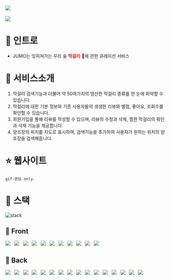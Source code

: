 [<img src="https://img.shields.io/badge/PROJECT-jumo.ml-red?style=for-the-badge"/>](https://www.jumo.ml/)
----
![](https://images.velog.io/images/delilah/post/7bc1833f-52a8-4632-9663-ef5a0c9da5c2/%EC%8A%A4%ED%81%AC%EB%A6%B0%EC%83%B7,%202021-04-25%2002-53-21.png)


# :tada: 인트로
- JUMO는 잊혀져가는 우리 술 <span style="color:red;font-weight:bold">막걸리</span> :sake:에 관한 큐레이션 서비스


# :gift_heart: 서비스소개
1. 막걸리 검색기능과 더불어 약 50여가지의 엄선한 막걸리 종류를 한 눈에 파악할 수 있습니다.
2. 막걸리에 대한 기본 정보와 기존 사용자들의 생생한 리뷰와 별점, 좋아요, 조회수를 확인할 수 있습니다.
3. 회원가입을 통해 리뷰를 작성할 수 있으며, 리뷰의 수정과 삭제, 찜한 막걸리의 확인과 삭제 기능을 제공합니다.
4. 양조장의 위치를 지도로 표시하며, 검색기능을 추가하여 사용자가 원하는 위치의 양조장을 검색해줍니다.

# :star: 웹사이트
`gif-렌딩 only`. 






# :wrench: 스택
![stack](https://user-images.githubusercontent.com/47580931/115977009-702fb780-a5ae-11eb-8b77-c827e66fdf97.png)

## :gem: Front
<img src="https://img.shields.io/badge/React-black?style=for-the-badge&logo=React&logoColor=61DAFB"/>&nbsp;&nbsp;&nbsp;<img src="https://img.shields.io/badge/Hooks-black?style=for-the-badge&logo=Hexo&logoColor=blue"/>&nbsp;&nbsp;&nbsp;<img src="https://img.shields.io/badge/Redux-black?style=for-the-badge&logo=Redux&logoColor=764ABC"/>&nbsp;&nbsp;&nbsp;<img src="https://img.shields.io/badge/React_Router-black?style=for-the-badge&logo=React%20Router&logoColor=CA4245"/>&nbsp;&nbsp;&nbsp;<img src="https://img.shields.io/badge/styled--components-black?style=for-the-badge&logo=styled-components&logoColor=FF61F6"/>&nbsp;&nbsp;&nbsp;<img src="https://img.shields.io/badge/JavaScript-black?style=for-the-badge&logo=JavaScript&logoColor=F7DF1E"/>&nbsp;&nbsp;&nbsp;<img src="https://img.shields.io/badge/HTML5-black?style=for-the-badge&logo=HTML5&logoColor=E34F26"/>&nbsp;&nbsp;&nbsp;<img src="https://img.shields.io/badge/CSS3-black?style=for-the-badge&logo=CSS3&logoColor=1572B6"/>&nbsp;&nbsp;&nbsp;<img src="https://img.shields.io/badge/Figma-black?style=for-the-badge&logo=Figma&logoColor=F24E1E"/>&nbsp;&nbsp;&nbsp;<img src="https://img.shields.io/badge/Prettier-black?style=for-the-badge&logo=Prettier&logoColor=F7B93E"/>&nbsp;&nbsp;&nbsp;<img src="https://img.shields.io/badge/ESlint-black?style=for-the-badge&logo=ESlint&logoColor=4B32C3"/>

## :tophat: Back   
<img src="https://img.shields.io/badge/MySQL-black?style=for-the-badge&logo=MySQL&logoColor=white"/>&nbsp;&nbsp;&nbsp;<img src="https://img.shields.io/badge/Sequelize-black?style=for-the-badge&logo=Sega&logoColor=0089CF"/>&nbsp;&nbsp;&nbsp;<img src="https://img.shields.io/badge/JWT-black?style=for-the-badge&logo=JSON%20Web%20Tokens&logoColor=white"/>&nbsp;&nbsp;&nbsp;<img src="https://img.shields.io/badge/bcrypt-black?style=for-the-badge&logo=Big%20Cartel&logoColor=yellowgreen"/>&nbsp;&nbsp;&nbsp;<img src="https://img.shields.io/badge/Express-black?style=for-the-badge&logo=Express&logoColor=lightgrey"/>&nbsp;&nbsp;&nbsp;<img src="https://img.shields.io/badge/Node.js-black?style=for-the-badge&logo=Node.js&logoColor=green"/>&nbsp;&nbsp;&nbsp;<img src="https://img.shields.io/badge/Amazon%20AWS-black?style=for-the-badge&logo=Amazon%20AWS&logoColor=orange"/>&nbsp;&nbsp;&nbsp;<img src="https://img.shields.io/badge/Amazon%20S3-black?style=for-the-badge&logo=Amazon%20S3&logoColor=yellowgreen"/>&nbsp;&nbsp;&nbsp;<img src="https://img.shields.io/badge/EC2-black?style=for-the-badge&logo=Etsy&logoColor=F16521"/>&nbsp;&nbsp;&nbsp;<img src="https://img.shields.io/badge/RDS-black?style=for-the-badge&logo=Amazon%20DynamoDB&logoColor=4053D6"/>&nbsp;&nbsp;&nbsp;<img src="https://img.shields.io/badge/Route53-black?style=for-the-badge&logo=Revolut&logoColor=0075EB"/>&nbsp;&nbsp;&nbsp;<img src="https://img.shields.io/badge/PM2-black?style=for-the-badge&logo=PM2&logoColor=246FDB"/>&nbsp;&nbsp;&nbsp;<img src="https://img.shields.io/badge/cloudFront-black?style=for-the-badge&logo=iCloud&logoColor=3693F3"/>&nbsp;&nbsp;&nbsp;<img src="https://img.shields.io/badge/ELB-black?style=for-the-badge&logo=Elm&logoColor=1293D8"/>&nbsp;&nbsp;&nbsp;<img src="https://img.shields.io/badge/Certificate%20Manager-black?style=for-the-badge&logo=Google%20Tag%20Manager&logoColor=246FDB"/>&nbsp;&nbsp;&nbsp;<img src="https://img.shields.io/badge/JavaScript-black?style=for-the-badge&logo=JavaScript&logoColor=F7DF1E"/>

